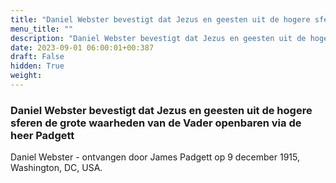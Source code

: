 ```yaml
---
title: "Daniel Webster bevestigt dat Jezus en geesten uit de hogere sferen de grote waarheden van de Vader openbaren via de heer Padgett"
menu_title: ""
description: "Daniel Webster bevestigt dat Jezus en geesten uit de hogere sferen de grote waarheden van de Vader openbaren via de heer Padgett"
date: 2023-09-01 06:00:01+00:387
draft: False
hidden: True
weight:
---
```

### Daniel Webster bevestigt dat Jezus en geesten uit de hogere sferen de grote waarheden van de Vader openbaren via de heer Padgett

Daniel Webster - ontvangen door James Padgett op 9 december 1915, Washington, DC, USA.
